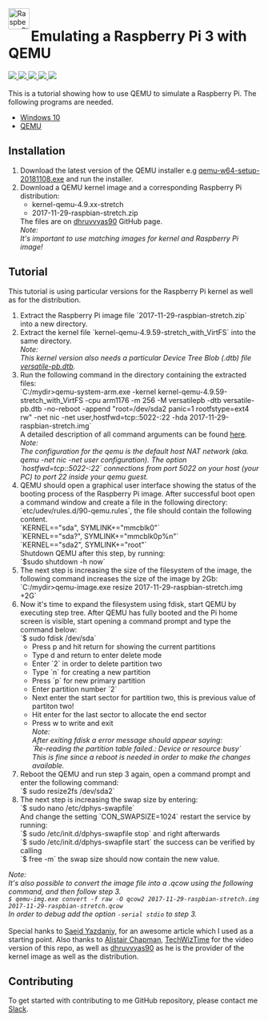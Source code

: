 




<a href="https://www.raspberrypi.org/">
  <img src="https://upload.wikimedia.org/wikipedia/de/thumb/c/cb/Raspberry_Pi_Logo.svg/1200px-Raspberry_Pi_Logo.svg.png" alt="Raspberry_Pi_Logo" height="42px" width="42px" align="left">
</a>

<h1>Emulating a Raspberry Pi 3 with QEMU</h1>

<div>
    <a href="https://github.com/NaPiZip/Docker_GUI_Apps_on_Windows">
        <img src="https://img.shields.io/badge/Document%20Version-1.0.0-brightgreen.svg"/>
    </a>
    <a href="https://www.qemu.org/">
        <img src="https://img.shields.io/badge/QEMU%20x64-3.1.0--rc0-blue.svg"/>
    </a>
    <a href="https://www.microsoft.com">
        <img src="https://img.shields.io/badge/Windows%2010%20x64-10.0.17134%20Build%2017134-blue.svg"/>
    </a>
    <a href="https://downloads.raspberrypi.org/raspbian/images/raspbian-2017-12-01/">
        <img src="https://img.shields.io/badge/Raspbian-2017--12--01-blue.svg"/>
    </a>
    <a href="https://github.com/raspberrypi/linux/releases/tag/raspberrypi-kernel_1.20171029-1">
        <img src="https://img.shields.io/badge/Raspberrypi%20Kernel-1.20171029--1-blue.svg"/>
    </a>
 </div>
<br/>
<div>
This is a tutorial showing how to use QEMU to simulate a Raspberry Pi. The following
programs are needed.
<ul>
    <li>
        <a href="https://www.microsoft.com/en-us/windows/get-windows-10">Windows 10</a>
    </li>
    <li>
        <a href="https://www.qemu.org/">QEMU</a>
    </li>
<ul/>
</div>

<h2>Installation</h2>
<div>
  <ol>
    <li>
      Download the latest version of the QEMU installer e.g <a href="https://qemu.weilnetz.de/w64/">qemu-w64-setup-20181108.exe</a> and run the installer.
    </li>
    <li>
      Download a QEMU kernel image and a corresponding Raspberry Pi distribution:
      <ul>
        <li>kernel-qemu-4.9.xx-stretch</li>
        <li>2017-11-29-raspbian-stretch.zip</li>
      </ul>
      The files are on <a href="https://github.com/dhruvvyas90/qemu-rpi-kernel">dhruvvyas90</a> GitHub page.<br>
      <i>Note:<br> It's important to use matching images for kernel and Raspberry Pi image!</i>
    </li>
  </ol>
</div>

<h2>Tutorial</h2>
<div>
  This tutorial is using particular versions for the Raspberry Pi kernel as well as for the distribution.
  <ol>
    <li>
      Extract the Raspberry Pi image file `2017-11-29-raspbian-stretch.zip` into a new directory.
    </li>
    <li>
      Extract the kernel file `kernel-qemu-4.9.59-stretch_with_VirtFS` into the same directory.<br>
      <i>
        Note:<br>
        This kernel version also needs a particular Device Tree Blob (.dtb) file <a href="https://github.com/dhruvvyas90/qemu-rpi-kernel/blob/master/versatile-pb.dtb"> versatile-pb.dtb</a>.
      </i>
    </li>
    <li>
      Run the following command in the directory containing the extracted files:<br>
      `C:/mydir>qemu-system-arm.exe -kernel kernel-qemu-4.9.59-stretch_with_VirtFS -cpu arm1176 -m 256 -M versatilepb -dtb versatile-pb.dtb -no-reboot -append "root=/dev/sda2 panic=1 rootfstype=ext4 rw" -net nic -net user,hostfwd=tcp::5022-:22 -hda 2017-11-29-raspbian-stretch.img`<br>
      A detailed description of all command arguments can be found <a href="https://wiki.qemu.org/Documentation">here</a>.<br>
      <i>
        Note:<br>
        The configuration for the qemu is the default host NAT network (aka. qemu -net nic -net user configuration).
        The option `hostfwd=tcp::5022-:22` connections from port 5022 on your host (your PC) to port 22 inside your qemu guest.
      </i>
    </li>
    <li>
      QEMU should open a graphical user interface showing the status of the booting process of the Raspberry Pi image. After successful boot open a command window and create a file in the following directory: `etc/udev/rules.d/90-qemu.rules`, the file should contain the following content.<br>
      `KERNEL=="sda", SYMLINK+="mmcblk0"`<br>
      `KERNEL=="sda?", SYMLINK+="mmcblk0p%n"`<br>
      `KERNEL=="sda2", SYMLINK+="root"`<br>
      Shutdown QEMU after this step, by running:<br>
      `$sudo shutdown -h now`
    </li>
    <li>
      The next step is increasing the size of the filesystem of the image, the following command increases the size of the image by 2Gb:<br>
      `C:/mydir>qemu-image.exe resize 2017-11-29-raspbian-stretch.img +2G`
    </li>
    <li>
      Now it's time to expand the filesystem using fdisk, start QEMU by executing step tree. After QEMU has fully booted and the Pi home screen is visible, start opening a command prompt and type the command below:<br>
      `$ sudo fdisk /dev/sda`<br>
      <ul>
        <li>Press p and hit return for showing the current partitions</li>
        <li>Type d and return to enter delete mode</li>
        <li>Enter `2` in order to delete partition two</li>
        <li>Type `n` for creating a new partition</li>
        <li>Press `p` for new primary partition</li>
        <li>Enter partition number `2`</li>
        <li>Next enter the start sector for partition two, this is previous value of partiton two!</li>
        <li>Hit enter for the last sector to allocate the end sector</li>
        <li>
          Press w to write and exit<br>
          <i>Note:<br>
             After exiting fdisk a error message should appear saying:<br> `Re-reading the partition table failed.: Device or resource busy`<br>
             This is fine since a reboot is needed in order to make the changes available.
          </i>
        </li>
      </ul>
      <li>
        Reboot the QEMU and run step 3 again, open a command prompt and enter the following command:<br>
        `$ sudo resize2fs /dev/sda2`
      </li>
      <li>
        The next step is increasing the swap size by entering:<br>
        `$ sudo nano /etc/dphys-swapfile`<br>
        And change the setting `CON_SWAPSIZE=1024` restart the service by running:<br>
        `$ sudo /etc/init.d/dphys-swapfile stop` and right afterwards<br>
        `$ sudo /etc/init.d/dphys-swapfile start` the success can be verified by calling<br>
        `$ free -m` the swap size should now contain the new value.
      </li>
    </li>
  </ol>

<i>Note:<br>
It's also possible to convert the image file into a .qcow using the following command, and then follow step 3.<br>
`$ qemu-img.exe convert -f raw -O qcow2 2017-11-29-raspbian-stretch.img 2017-11-29-raspbian-stretch.qcow`<br>
In order to debug add the option `-serial stdio` to step 3.<br>
</i><br>
Special hanks to <a href="http://embedonix.com/articles/linux/emulating-raspberry-pi-on-linux/">Saeid Yazdaniy</a>, for an awesome article which I used as a starting point. Also thanks to <a href="https://blog.agchapman.com/using-qemu-to-emulate-a-raspberry-pi/">Alistair Chapman</a>,
  <a href="https://www.youtube.com/watch?v=xiQX0YXYuqU">TechWizTime</a> for the video version of this repo, as well as <a href="https://github.com/dhruvvyas90/qemu-rpi-kernel">dhruvvyas90</a> as he is the provider of the kernel image as well as the distribution.
</div>

<h2>Contributing</h2>
<div>
To get started with contributing to me GitHub repository, please contact me <a href="https://slack.com/">Slack<a/>.
</div>
